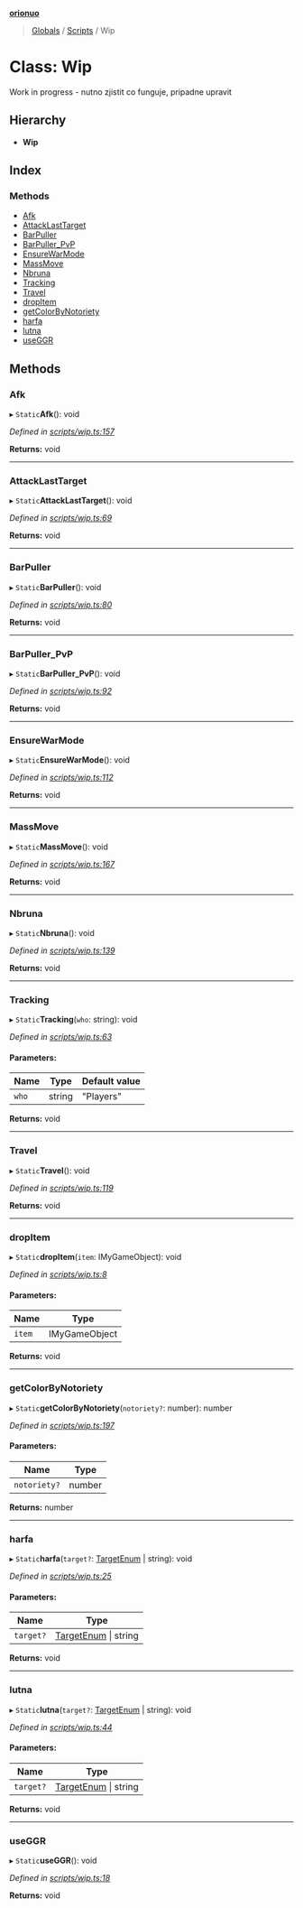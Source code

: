 **[orionuo](../README.md)**

> [Globals](../globals.md) / [Scripts](../modules/scripts.md) / Wip

# Class: Wip

Work in progress - nutno zjistit co funguje, pripadne upravit

## Hierarchy

* **Wip**

## Index

### Methods

* [Afk](scripts.wip.md#afk)
* [AttackLastTarget](scripts.wip.md#attacklasttarget)
* [BarPuller](scripts.wip.md#barpuller)
* [BarPuller\_PvP](scripts.wip.md#barpuller_pvp)
* [EnsureWarMode](scripts.wip.md#ensurewarmode)
* [MassMove](scripts.wip.md#massmove)
* [Nbruna](scripts.wip.md#nbruna)
* [Tracking](scripts.wip.md#tracking)
* [Travel](scripts.wip.md#travel)
* [dropItem](scripts.wip.md#dropitem)
* [getColorByNotoriety](scripts.wip.md#getcolorbynotoriety)
* [harfa](scripts.wip.md#harfa)
* [lutna](scripts.wip.md#lutna)
* [useGGR](scripts.wip.md#useggr)

## Methods

### Afk

▸ `Static`**Afk**(): void

*Defined in [scripts/wip.ts:157](https://github.com/msviha/orionuo/blob/7b19bbe/src/scripts/wip.ts#L157)*

**Returns:** void

___

### AttackLastTarget

▸ `Static`**AttackLastTarget**(): void

*Defined in [scripts/wip.ts:69](https://github.com/msviha/orionuo/blob/7b19bbe/src/scripts/wip.ts#L69)*

**Returns:** void

___

### BarPuller

▸ `Static`**BarPuller**(): void

*Defined in [scripts/wip.ts:80](https://github.com/msviha/orionuo/blob/7b19bbe/src/scripts/wip.ts#L80)*

**Returns:** void

___

### BarPuller\_PvP

▸ `Static`**BarPuller_PvP**(): void

*Defined in [scripts/wip.ts:92](https://github.com/msviha/orionuo/blob/7b19bbe/src/scripts/wip.ts#L92)*

**Returns:** void

___

### EnsureWarMode

▸ `Static`**EnsureWarMode**(): void

*Defined in [scripts/wip.ts:112](https://github.com/msviha/orionuo/blob/7b19bbe/src/scripts/wip.ts#L112)*

**Returns:** void

___

### MassMove

▸ `Static`**MassMove**(): void

*Defined in [scripts/wip.ts:167](https://github.com/msviha/orionuo/blob/7b19bbe/src/scripts/wip.ts#L167)*

**Returns:** void

___

### Nbruna

▸ `Static`**Nbruna**(): void

*Defined in [scripts/wip.ts:139](https://github.com/msviha/orionuo/blob/7b19bbe/src/scripts/wip.ts#L139)*

**Returns:** void

___

### Tracking

▸ `Static`**Tracking**(`who`: string): void

*Defined in [scripts/wip.ts:63](https://github.com/msviha/orionuo/blob/7b19bbe/src/scripts/wip.ts#L63)*

#### Parameters:

Name | Type | Default value |
------ | ------ | ------ |
`who` | string | "Players" |

**Returns:** void

___

### Travel

▸ `Static`**Travel**(): void

*Defined in [scripts/wip.ts:119](https://github.com/msviha/orionuo/blob/7b19bbe/src/scripts/wip.ts#L119)*

**Returns:** void

___

### dropItem

▸ `Static`**dropItem**(`item`: IMyGameObject): void

*Defined in [scripts/wip.ts:8](https://github.com/msviha/orionuo/blob/7b19bbe/src/scripts/wip.ts#L8)*

#### Parameters:

Name | Type |
------ | ------ |
`item` | IMyGameObject |

**Returns:** void

___

### getColorByNotoriety

▸ `Static`**getColorByNotoriety**(`notoriety?`: number): number

*Defined in [scripts/wip.ts:197](https://github.com/msviha/orionuo/blob/7b19bbe/src/scripts/wip.ts#L197)*

#### Parameters:

Name | Type |
------ | ------ |
`notoriety?` | number |

**Returns:** number

___

### harfa

▸ `Static`**harfa**(`target?`: [TargetEnum](../enums/targetenum.md) \| string): void

*Defined in [scripts/wip.ts:25](https://github.com/msviha/orionuo/blob/7b19bbe/src/scripts/wip.ts#L25)*

#### Parameters:

Name | Type |
------ | ------ |
`target?` | [TargetEnum](../enums/targetenum.md) \| string |

**Returns:** void

___

### lutna

▸ `Static`**lutna**(`target?`: [TargetEnum](../enums/targetenum.md) \| string): void

*Defined in [scripts/wip.ts:44](https://github.com/msviha/orionuo/blob/7b19bbe/src/scripts/wip.ts#L44)*

#### Parameters:

Name | Type |
------ | ------ |
`target?` | [TargetEnum](../enums/targetenum.md) \| string |

**Returns:** void

___

### useGGR

▸ `Static`**useGGR**(): void

*Defined in [scripts/wip.ts:18](https://github.com/msviha/orionuo/blob/7b19bbe/src/scripts/wip.ts#L18)*

**Returns:** void
